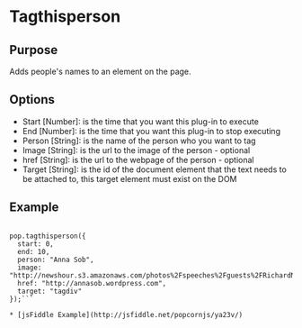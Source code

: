 # Tagthisperson # 

## Purpose ##

Adds people's names to an element on the page.

## Options ##

* Start [Number]: is the time that you want this plug-in to execute
* End [Number]: is the time that you want this plug-in to stop executing
* Person [String]: is the name of the person who you want to tag
* Image [String]: is the url to the image of the person - optional
* href [String]: is the url to the webpage of the person - optional
* Target [String]: is the id of the document element that the text needs to be attached to, this target element must exist on the DOM

## Example ##

```var pop = Popcorn( "#video" );

pop.tagthisperson({
  start: 0,
  end: 10,
  person: "Anna Sob",
  image: "http://newshour.s3.amazonaws.com/photos%2Fspeeches%2Fguests%2FRichardNSmith_thumbnail.jpg",
  href: "http://annasob.wordpress.com",
  target: "tagdiv"
});```

* [jsFiddle Example](http://jsfiddle.net/popcornjs/ya23v/)

